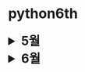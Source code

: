 # python6th

<details>
<summary style="font-size: 180%; "><b>5월</b></summary>


## 5월 26일

- CSS 실습 (HTMl-CSS실습/[default_20230525.css](HTML-CSS%20%BD%C7%BD%C0%2Fdefault_20230525.css))

## 5월 30일

- 자바스크립트 실습 시작

## 5월 31일

- 자바스크립트 실습 완료 (Javascript 실습/[default.js](Javascript%20%BD%C7%BD%C0%2Fdefault.js))
- 웹서버 실습 시작
</details>
<details>
<summary style="font-size: 180%; "><b>6월</b></summary>

## 6월 1일

- 부트스트랩 컴포넌트 실습 시작

## 6월 5일

- 파이썬 실습 시작

## 6월 7일

- 파이썬 실습 - if, for, while, range, break, continue, pass, 배열, 문자열, 문자열 함수, 함수, 함수 파라미터

## 6월 8일

- 파이썬 실습 - 함수, 리스트

## 6월 9일

- 파이썬 실습

## 6월 12일

- 파이썬 실습 - 패키지, 에러 핸들링, 파이썬 알고리즘 (파이썬 기초, 딕셔너리, 리스트)

## 6월 16일

- 원형 데크, 우선순위 큐, 해시테이블 실습

## 6월 19일

- 그래프,  최단 경로, 장고 기초 실습
</details>